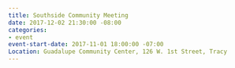 ```yaml
---
title: Southside Community Meeting
date: 2017-12-02 21:30:00 -08:00
categories:
- event
event-start-date: 2017-11-01 18:00:00 -07:00
Location: Guadalupe Community Center, 126 W. 1st Street, Tracy
---
```



